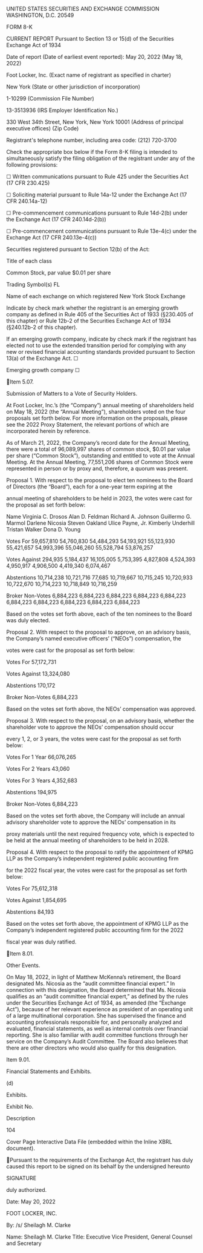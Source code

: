 UNITED STATES
SECURITIES AND EXCHANGE COMMISSION
WASHINGTON, D.C. 20549

FORM 8-K

CURRENT REPORT
Pursuant to Section 13 or 15(d) of the Securities Exchange Act of 1934

Date of report (Date of earliest event reported): May 20, 2022 (May 18, 2022)

Foot Locker, Inc.
(Exact name of registrant as specified in charter)

New York
(State or other jurisdiction
of incorporation)

1-10299
(Commission
File Number)

13-3513936
(IRS Employer
Identification No.)

330 West 34th Street, New York, New York 10001
(Address of principal executive offices) (Zip Code)

Registrant's telephone number, including area code:   (212) 720-3700

Check the appropriate box below if the Form 8-K filing is intended to simultaneously satisfy the filing obligation of the registrant under any of the
following provisions:

☐ Written communications pursuant to Rule 425 under the Securities Act (17 CFR 230.425)

☐ Soliciting material pursuant to Rule 14a-12 under the Exchange Act (17 CFR 240.14a-12)

☐ Pre-commencement communications pursuant to Rule 14d-2(b) under the Exchange Act (17 CFR 240.14d-2(b))

☐ Pre-commencement communications pursuant to Rule 13e-4(c) under the Exchange Act (17 CFR 240.13e-4(c))

Securities registered pursuant to Section 12(b) of the Act:

Title of each class

Common Stock, par value $0.01 per share

Trading Symbol(s)
FL

Name of each exchange on
which registered
New York Stock Exchange

Indicate by check mark whether the registrant is an emerging growth company as defined in Rule 405 of the Securities Act of 1933 (§230.405 of this
chapter) or Rule 12b-2 of the Securities Exchange Act of 1934 (§240.12b-2 of this chapter).

If an emerging growth company, indicate by check mark if the registrant has elected not to use the extended transition period for complying with any new
or revised financial accounting standards provided pursuant to Section 13(a) of the Exchange Act.   ☐

Emerging growth company   ☐

Item 5.07.

 Submission of Matters to a Vote of Security Holders.

At Foot Locker, Inc.’s (the “Company”) annual meeting of shareholders held on May 18, 2022 (the “Annual Meeting”), shareholders voted on the
four proposals set forth below. For more information on the proposals, please see the 2022 Proxy Statement, the relevant portions of which are incorporated
herein by reference.

As of March 21, 2022, the Company’s record date for the Annual Meeting, there were a total of 96,089,997 shares of common stock, $0.01 par
value per share (“Common Stock”), outstanding and entitled to vote at the Annual Meeting. At the Annual Meeting, 77,551,206 shares of Common Stock
were represented in person or by proxy and, therefore, a quorum was present.

Proposal 1. With respect to the proposal to elect ten nominees to the Board of Directors (the “Board”), each for a one-year term expiring at the

annual meeting of shareholders to be held in 2023, the votes were cast for the proposal as set forth below:

Name
Virginia C. Drosos
Alan D. Feldman
Richard A. Johnson
Guillermo G. Marmol
Darlene Nicosia
Steven Oakland
Ulice Payne, Jr.
Kimberly Underhill
Tristan Walker
Dona D. Young

Votes For
59,657,810
54,760,830
54,484,293
54,193,921
55,123,930
55,421,657
54,993,396
55,046,260
55,528,794
53,876,257

Votes Against
294,935
5,184,437
16,105,005
5,753,395
4,827,808
4,524,393
4,950,917
4,906,500
4,419,340
6,074,467

Abstentions
10,714,238
10,721,716
77,685
10,719,667
10,715,245
10,720,933
10,722,670
10,714,223
10,718,849
10,716,259

Broker Non-Votes
6,884,223
6,884,223
6,884,223
6,884,223
6,884,223
6,884,223
6,884,223
6,884,223
6,884,223
6,884,223

Based on the votes set forth above, each of the ten nominees to the Board was duly elected.

Proposal 2. With respect to the proposal to approve, on an advisory basis, the Company’s named executive officers’ (“NEOs”) compensation, the

votes were cast for the proposal as set forth below:

Votes For
57,172,731

Votes Against
13,324,080

Abstentions
170,172

Broker Non-Votes
6,884,223

Based on the votes set forth above, the NEOs’ compensation was approved.

Proposal 3. With respect to the proposal, on an advisory basis, whether the shareholder vote to approve the NEOs’ compensation should occur

every 1, 2, or 3 years, the votes were cast for the proposal as set forth below:

Votes For
1 Year
66,076,265

Votes For
2 Years
43,060

Votes For
3 Years
4,352,683

Abstentions
194,975

Broker Non-Votes
6,884,223

Based  on  the  votes  set  forth  above,  the  Company  will  include  an  annual  advisory  shareholder  vote  to  approve  the  NEOs’  compensation  in  its

proxy materials until the next required frequency vote, which is expected to be held at the annual meeting of shareholders to be held in 2028.

Proposal 4. With respect to the proposal to ratify the appointment of KPMG LLP as the Company’s independent registered public accounting firm

for the 2022 fiscal year, the votes were cast for the proposal as set forth below:

Votes For
75,612,318

Votes Against
1,854,695

Abstentions
84,193

Based on the votes set forth above, the appointment of KPMG LLP as the Company’s independent registered public accounting firm for the 2022

fiscal year was duly ratified.

Item 8.01.

Other Events.

On  May  18,  2022,  in  light  of  Matthew  McKenna’s  retirement,  the  Board  designated  Ms.  Nicosia  as  the  “audit  committee  financial  expert.”  In
connection with this designation, the Board determined that Ms. Nicosia qualifies as an “audit committee financial expert,” as defined by the rules under
the Securities Exchange Act of 1934, as amended (the “Exchange Act”), because of her relevant experience as president of an operating unit of a large
multinational corporation. She has supervised the finance and accounting professionals responsible for, and personally analyzed and evaluated, financial
statements, as well as internal controls over financial reporting. She is also familiar with audit committee functions through her service on the Company’s
Audit Committee. The Board also believes that there are other directors who would also qualify for this designation.

Item 9.01.

Financial Statements and Exhibits.

(d)

Exhibits.

Exhibit No.

Description

104

Cover Page Interactive Data File (embedded within the Inline XBRL document).

Pursuant to the requirements of the Exchange Act, the registrant has duly caused this report to be signed on its behalf by the undersigned hereunto

SIGNATURE

duly authorized.

Date: May 20, 2022

FOOT LOCKER, INC.

By: /s/ Sheilagh M. Clarke

Name:     Sheilagh M. Clarke
Title:          Executive Vice President,
                                    General Counsel and Secretary

